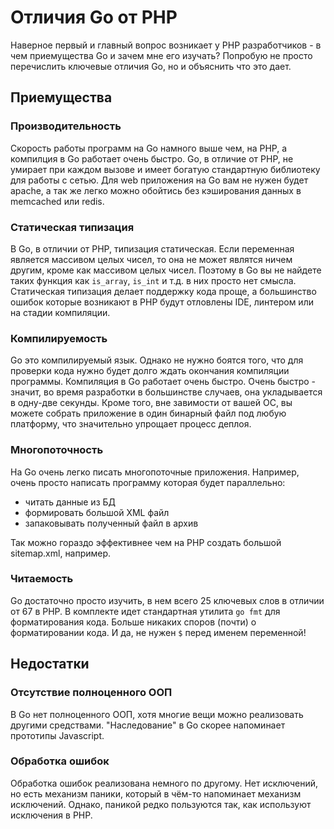 # Отличия Go от PHP

Наверное первый и главный вопрос возникает у PHP разработчиков - в чем приемущества
Go и зачем мне его изучать? Попробую не просто перечислить ключевые отличия Go,
но и объяснить что это дает.

## Приемущества

### Производительность

Скорость работы программ на Go намного выше чем, на PHP, а компилция в Go работает очень быстро. Go, в отличие от PHP, не умирает при каждом вызове и имеет богатую стандартную
библиотеку для работы с сетью. Для web приложения на Go вам не нужен будет apache, а так же
легко можно обойтись без кэширования данных в memcached или redis.

### Статическая типизация

В Go, в отличии от PHP, типизация статическая. Если переменная является массивом целых чисел, то она не может являтся ничем другим, кроме как массивом целых чисел. Поэтому в Go вы не найдете
таких функция как ```is_array```, ```is_int``` и т.д. в них просто нет смысла. Статическая типизация
делает поддержку кода проще, а большинство ошибок которые возникают в PHP будут отловлены IDE, линтером или на стадии компиляции.

### Компилируемость

Go это компилируемый язык. Однако не нужно боятся того, что для проверки кода нужно будет
долго ждать окончания компиляции программы. Компиляция в Go работает очень быстро.
Очень быстро - значит, во время разработки в большинстве случаев, она укладывается в одну-две секунды. Кроме того, вне завимости от вашей ОС, вы можете собрать приложение в один бинарный файл
под любую платформу, что значительно упрощает процесс деплоя.

### Многопоточность

На Go очень легко писать многопоточные приложения. Например, очень просто написать
программу которая будет параллельно:

- читать данные из БД
- формировать большой XML файл
- запаковывать полученный файл в архив

Так можно гораздо эффективнее чем на PHP создать большой sitemap.xml, например.

### Читаемость

Go достаточно просто изучить, в нем всего 25 ключевых слов в отличии от 67 в PHP.
В комплекте идет стандартная утилита ```go fmt``` для форматирования кода. Больше
никаких споров (почти) о форматировании кода. И да, не нужен `$` перед именем переменной!

## Недостатки

### Отсутствие полноценного ООП

В Go нет полноценного ООП, хотя многие вещи можно реализовать другими средствами. "Наследование" в Go
скорее напоминает прототипы Javascript.

### Обработка ошибок

Обработка ошибок реализована немного по другому. Нет исключений, но есть механизм паники, который в
чём-то напоминает механизм исключений. Однако, паникой редко пользуются так, как используют
исключения в PHP.
